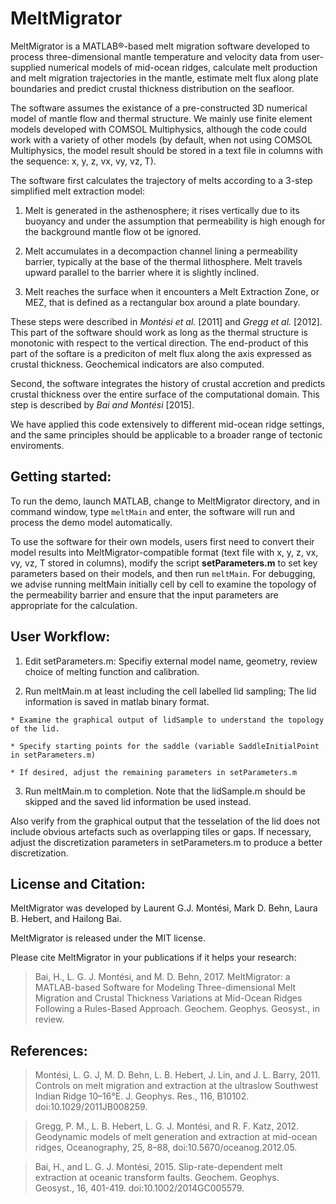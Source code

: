 # MeltMigrator
MeltMigrator is a MATLAB®-based melt migration software developed to process three-dimensional mantle temperature and velocity data from user-supplied numerical models of mid-ocean ridges, calculate melt production and melt migration trajectories in the mantle, estimate melt flux along plate boundaries and predict crustal thickness distribution on the seafloor.

The software assumes the existance of a pre-constructed 3D numerical model of mantle flow and thermal structure. We mainly use finite element models developed with COMSOL Multiphysics, although the code could work with a variety of other models (by default, when not using COMSOL Multiphysics, the model result should be stored in a text file in columns with the sequence: x, y, z, vx, vy, vz, T).

The software first calculates the trajectory of melts according to a 3-step simplified melt extraction model:

  1) Melt is generated in the asthenosphere; it rises vertically due to its buoyancy and under the assumption that permeability is high enough for the background mantle flow ot be ignored.
  
  2) Melt accumulates in a decompaction channel lining a permeability barrier, typically at the base of the thermal lithosphere. Melt travels upward parallel to the barrier where it is slightly inclined.
  
  3) Melt reaches the surface when it encounters a Melt Extraction Zone, or MEZ, that is defined as a rectangular box around a plate boundary.

These steps were described in *Montési et al.* [2011] and *Gregg et al.* [2012]. This part of the software should work as long as the thermal structure is monotonic with respect to the vertical direction.
The end-product of this part of the softare is a prediciton of melt flux along the axis expressed as crustal thickness. Geochemical indicators are also computed.

Second, the software integrates the history of crustal accretion and predicts crustal thickness over the entire surface of the computational domain. This step is described by *Bai and Montési* [2015].

We have applied this code extensively to different mid-ocean ridge settings, and the same principles should be applicable to a broader range of tectonic enviroments. 

## Getting started:

To run the demo, launch MATLAB, change to MeltMigrator directory, and in command window, type `meltMain` and enter, the software will run and process the demo model automatically.

To use the software for their own models, users first need to convert their model results into MeltMigrator-compatible format (text file with x, y, z, vx, vy, vz, T stored in columns), modify the script **setParameters.m** to set key parameters based on their models, and then run `meltMain`. For debugging, we advise running meltMain initially cell by cell to examine the topology of the permeability barrier and ensure that the input parameters are appropriate for the calculation.

## User Workflow:

  1) Edit setParameters.m: Specifiy external model name, geometry, review choice of melting function and calibration.
  
  2) Run meltMain.m at least including the cell labelled lid sampling; The lid information is saved in matlab binary format.
  
    * Examine the graphical output of lidSample to understand the topology of the lid. 
 
    * Specify starting points for the saddle (variable SaddleInitialPoint in setParameters.m)
    
    * If desired, adjust the remaining parameters in setParameters.m
  
  3) Run meltMain.m to completion. Note that the lidSample.m should be skipped and the saved lid information be used instead.
  
Also verify from the graphical output that the tesselation of the lid does not include obvious artefacts such as overlapping tiles or gaps. If necessary, adjust the discretization parameters in setParameters.m to produce a better discretization.

## License and Citation:
MeltMigrator was developed by Laurent G.J. Montési, Mark D. Behn, Laura B. Hebert, and Hailong Bai.

MeltMigrator is released under the MIT license.

Please cite MeltMigrator in your publications if it helps your research:

> Bai, H., L. G. J. Montési, and M. D. Behn, 2017. MeltMigrator: a MATLAB-based Software for Modeling Three-dimensional Melt Migration and Crustal Thickness Variations at Mid-Ocean Ridges Following a Rules-Based Approach. Geochem. Geophys. Geosyst., in review.


## References:
> Montési, L. G. J, M. D. Behn, L. B. Hebert, J. Lin, and J. L. Barry, 2011. Controls on melt migration and extraction at the ultraslow Southwest Indian Ridge 10–16°E. J. Geophys. Res., 116, B10102. doi:10.1029/2011JB008259.
  
> Gregg, P. M., L. B. Hebert, L. G. J. Montési, and R. F. Katz, 2012. Geodynamic models of melt generation and extraction at mid-ocean ridges, Oceanography, 25, 8–88, doi:10.5670/oceanog.2012.05.
  
> Bai, H., and L. G. J. Montési, 2015. Slip-rate-dependent melt extraction at oceanic transform faults. Geochem. Geophys. Geosyst., 16, 401-419. doi:10.1002/2014GC005579.
